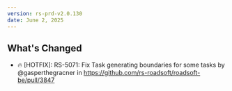 ```yaml
---
version: rs-prd-v2.0.130
date: June 2, 2025
---
```


## What's Changed
* 🔥  [HOTFIX]: RS-5071: Fix Task generating boundaries for some tasks by @gasperthegracner in https://github.com/rs-roadsoft/roadsoft-be/pull/3847